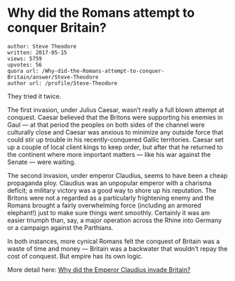 # Why did the Romans attempt to conquer Britain?

	author: Steve Theodore
	written: 2017-05-15
	views: 5759
	upvotes: 56
	quora url: /Why-did-the-Romans-attempt-to-conquer-Britain/answer/Steve-Theodore
	author url: /profile/Steve-Theodore


They tried it twice.

The first invasion, under Julius Caesar, wasn’t really a full blown attempt at conquest. Caesar believed that the Britons were supporting his enemies in Gaul — at that period the peoples on both sides of the channel were culturally close and Caesar was anxious to minimize any outside force that could stir up trouble in his recently-conquered Gallic territories. Caesar set up a couple of local client kings to keep order, but after that he returned to the continent where more important matters — like his war against the Senate — were waiting.

The second invasion, under emperor Claudius, seems to have been a cheap propaganda ploy. Claudius was an unpopular emperor with a charisma deficit; a military victory was a good way to shore up his reputation. The Britons were not a regarded as a particularly frightening enemy and the Romans brought a fairly overwhelming force (including an armored elephant!) just to make sure things went smoothly. Certainly it was am easier triumph than, say, a major operation across the Rhine into Germany or a campaign against the Parthians.

In both instances, more cynical Romans felt the conquest of Britain was a waste of time and money — Britain was a backwater that wouldn’t repay the cost of conquest. But empire has its own logic.

More detail here: [Why did the Emperor Claudius invade Britain?](https://www.quora.com/Why-did-the-Emperor-Claudius-invade-Britain)

